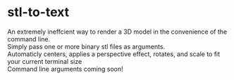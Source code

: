 # stl-to-text
An extremely ineffcient way to render a 3D model in the convenience of the command line.  
Simply pass one or more binary stl files as arguments.  
Automaticly centers, applies a perspective effect, rotates, and scale to fit your current terminal size  
Command line arguments coming soon!

